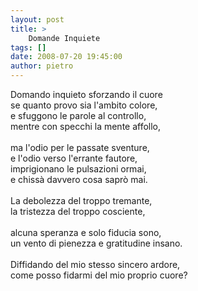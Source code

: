 ```yaml
---
layout: post
title: >
    Domande Inquiete
tags: []
date: 2008-07-20 19:45:00
author: pietro
---
```

Domando inquieto sforzando il cuore<br/>se quanto provo sia l'ambito colore,<br/>e sfuggono le parole al controllo,<br/>mentre con specchi la mente affollo,<br/><br/>ma l'odio per le passate sventure,<br/>e l'odio verso l'errante fautore,<br/>imprigionano le pulsazioni ormai,<br/>e chissà davvero cosa saprò mai.<br/><br/>La debolezza del troppo tremante,<br/>la tristezza del troppo cosciente,<br/><br/>alcuna speranza e solo fiducia sono,<br/>un vento di pienezza e gratitudine insano.<br/><br/>Diffidando del mio stesso sincero ardore,<br/>come posso fidarmi del mio proprio cuore?
